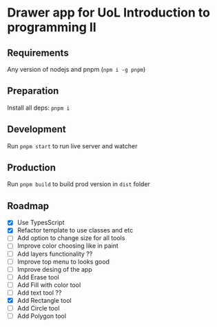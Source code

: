 # Drawer app for UoL Introduction to programming II

## Requirements

Any version of nodejs and pnpm (`npm i -g pnpm`)

## Preparation

Install all deps: `pnpm i`

## Development

Run `pnpm start` to run live server and watcher

## Production

Run `pnpm build` to build prod version in `dist` folder

## Roadmap

- [x] Use TypesScript
- [x] Refactor template to use classes and etc
- [ ] Add option to change size for all tools
- [ ] Improve color choosing like in paint
- [ ] Add layers functionality ??
- [ ] Improve top menu to looks good
- [ ] Improve desing of the app
- [ ] Add Erase tool
- [ ] Add Fill with color tool
- [ ] Add text tool ??
- [x] Add Rectangle tool
- [ ] Add Circle tool
- [ ] Add Polygon tool